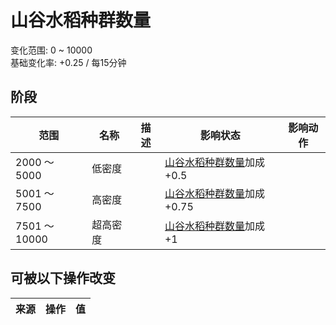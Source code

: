 # 山谷水稻种群数量  
变化范围: 0 ~ 10000  
基础变化率: +0.25 / 每15分钟  
## 阶段  
范围  |  名称  |  描述  |  影响状态  |  影响动作  
----  |  ----  |  ----  |  ----  |  ----  
2000 ～ 5000  |  低密度  |    |  [山谷水稻种群数量](Rice_ValleyPop.md)加成+0.5  |    
5001 ～ 7500  |  高密度  |    |  [山谷水稻种群数量](Rice_ValleyPop.md)加成+0.75  |    
7501 ～ 10000  |  超高密度  |    |  [山谷水稻种群数量](Rice_ValleyPop.md)加成+1  |    
## 可被以下操作改变  
来源  |  操作  |  值  
----  |  ----  |  ----  
